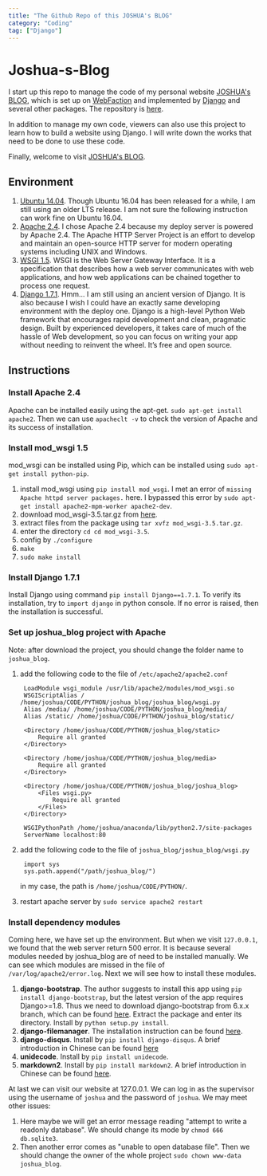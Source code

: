 ```yaml
---
title: "The Github Repo of this JOSHUA's BLOG"
category: "Coding"
tag: ["Django"]
---
```


# Joshua-s-Blog #

I start up this repo to manage the code of my personal website [JOSHUA's BLOG](http://joshua881228.webfactional.com), which is set up on [WebFaction](https://www.webfaction.com/) and implemented by [Django](https://www.djangoproject.com/) and several other packages. The repository is [here](https://github.com/joshua19881228/Joshua-s-Blog).

In addition to manage my own code, viewers can also use this project to learn how to build a website using Django. I will write down the works that need to be done to use these code.

Finally, welcome to visit [JOSHUA's BLOG](http://joshua881228.webfactional.com).

## Environment ##

1. [Ubuntu 14.04](http://www.ubuntu.com/). Though Ubuntu 16.04 has been released for a while, I am still using an older LTS release. I am not sure the following instruction can work fine on Ubuntu 16.04.
2. [Apache 2.4](http://httpd.apache.org/). I chose Apache 2.4 because my deploy server is powered by Apache 2.4. The Apache HTTP Server Project is an effort to develop and maintain an open-source HTTP server for modern operating systems including UNIX and Windows. 
3. [WSGI 1.5](http://wsgi.readthedocs.io/en/latest/index.html). WSGI is the Web Server Gateway Interface. It is a specification that describes how a web server communicates with web applications, and how web applications can be chained together to process one request.
4. [Django 1.7.1](https://www.djangoproject.com/). Hmm... I am still using an ancient version of Django. It is also because I wish I could have an exactly same developing environment with the deploy one. Django is a high-level Python Web framework that encourages rapid development and clean, pragmatic design. Built by experienced developers, it takes care of much of the hassle of Web development, so you can focus on writing your app without needing to reinvent the wheel. It’s free and open source. 

## Instructions ##

### Install Apache 2.4 ###

Apache can be installed easily using the apt-get. `sudo apt-get install apache2`. Then we can use `apacheclt -v` to check the version of Apache and its success of installation.

### Install mod_wsgi 1.5 ###
    
mod_wsgi can be installed using Pip, which can be installed using `sudo apt-get install python-pip`.

1. install mod_wsgi using `pip install mod_wsgi`. I met an error of `missing Apache httpd server packages.` here. I bypassed this error by `sudo apt-get install apache2-mpm-worker apache2-dev`.
2. download mod_wsgi-3.5.tar.gz from [here](http://modwsgi.readthedocs.io/en/latest/release-notes/version-3.5.html).
3. extract files from the package using `tar xvfz mod_wsgi-3.5.tar.gz`.
4. enter the directory `cd cd mod_wsgi-3.5`.
5. config by `./configure`
6. `make`
7. `sudo make install`

### Install Django 1.7.1 ###

Install Django using command `pip install Django==1.7.1`. To verify its installation, try to `import django` in python console. If no error is raised, then the installation is successful. 

### Set up joshua_blog project with Apache ###

Note: after download the project, you should change the folder name to `joshua_blog`.

1. add the following code to the file of `/etc/apache2/apache2.conf`

        LoadModule wsgi_module /usr/lib/apache2/modules/mod_wsgi.so
        WSGIScriptAlias / /home/joshua/CODE/PYTHON/joshua_blog/joshua_blog/wsgi.py
        Alias /media/ /home/joshua/CODE/PYTHON/joshua_blog/media/
        Alias /static/ /home/joshua/CODE/PYTHON/joshua_blog/static/

        <Directory /home/joshua/CODE/PYTHON/joshua_blog/static>
            Require all granted
        </Directory>

        <Directory /home/joshua/CODE/PYTHON/joshua_blog/media>
            Require all granted
        </Directory>

        <Directory /home/joshua/CODE/PYTHON/joshua_blog/joshua_blog>
            <Files wsgi.py>
                Require all granted
            </Files>
        </Directory>

        WSGIPythonPath /home/joshua/anaconda/lib/python2.7/site-packages
        ServerName localhost:80

2. add the following code to the file of `joshua_blog/joshua_blog/wsgi.py`

        import sys
        sys.path.append("/path/joshua_blog/")

    in my case, the path is `/home/joshua/CODE/PYTHON/`.

3. restart apache server by `sudo service apache2 restart`

### Install dependency modules ###
Coming here, we have set up the environment. But when we visit `127.0.0.1`, we found that the web server return 500 error. It is because several modules needed by joshua_blog are of need to be installed manually. We can see which modules are missed in the file of `/var/log/apache2/error.log`. Next we will see how to install these modules.

1. **django-bootstrap**. The author suggests to install this app using `pip install django-bootstrap`, but the latest version of the app requires Django>=1.8. Thus we need to download django-bootstrap from 6.x.x branch, which can be found [here](https://pypi.python.org/pypi/django-bootstrap3/6.2.0). Extract the package and enter its directory. Install by `python setup.py install`.
2. **django-filemanager**. The installation instruction can be found [here](http://joshua881228.webfactional.com/blog_using-imgiitroorkee-django-filemanager_59/).
3. **django-disqus**. Install by `pip install django-disqus`. A brief introduction in Chinese can be found [here](http://joshua881228.webfactional.com/blog_li-yong-disquskuai-su-da-jian-ping-lun-xi-tong_57/)
4. **unidecode**. Install by `pip install unidecode`.
5. **markdown2**. Install by `pip install markdown2`. A brief introduction in Chinese can be found [here](http://joshua881228.webfactional.com/blog_zai-djangogong-cheng-zhong-shi-yong-markdown_41/).

At last we can visit our website at 127.0.0.1. We can log in as the supervisor using the username of `joshua` and the password of `joshua`. We may meet other issues:

1. Here maybe we will get an error message reading "attempt to write a readonly database". We should change its mode by `chmod 666 db.sqlite3`.
2. Then another error comes as "unable to open database file". Then we should change the owner of the whole project `sudo chown www-data joshua_blog`.